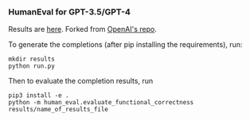 ### HumanEval for GPT-3.5/GPT-4 

Results are [here](https://twitter.com/amanrsanger/status/1635751764577361921). Forked from [OpenAI's repo](https://github.com/openai/human-eval).

To generate the completions (after pip installing the requirements), run:
```
mkdir results
python run.py
```

Then to evaluate the completion results, run
```
pip3 install -e .
python -m human_eval.evaluate_functional_correctness results/name_of_results_file
```
